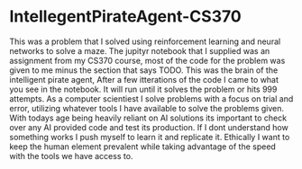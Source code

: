 # IntellegentPirateAgent-CS370
This was a problem that I solved using reinforcement learning and neural networks to solve a maze. 
The jupityr notebook that I supplied was an assignment from my CS370 course, most of the code for the problem was given to me minus the section that says TODO. This was the brain of the intelligent pirate agent, After a few itterations of the code I came to what you see in the notebook. It will run until it solves the problem or hits 999 attempts. As a computer scientiest I solve problems with a focus on trial and error, utilizing whatever tools I have available to solve the problems given. With todays age being heavily reliant on AI solutions its important to check over any AI provided code and test its production. If I dont understand how something works I push myself to learn it and replicate it. Ethically I want to keep the human element prevalent while taking advantage of the speed with the tools we have access to. 
